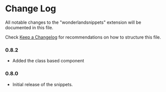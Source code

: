 # Change Log

All notable changes to the "wonderlandsnippets" extension will be documented in this file.

Check [Keep a Changelog](http://keepachangelog.com/) for recommendations on how to structure this file.


### 0.8.2

- Added the class based component 

### 0.8.0

- Initial release of the snippets.